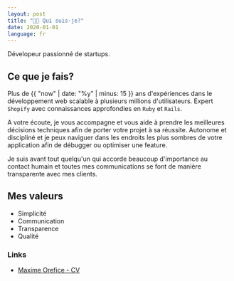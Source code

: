 ```yaml
---
layout: post
title: "👨‍💻 Qui suis-je?"
date: 2020-01-01
language: fr
---
```


Dévelopeur passionné de startups.

## Ce que je fais?

Plus de {{ "now" | date: "%y" | minus: 15 }} ans d'expériences dans le développement web scalable à plusieurs millions d'utilisateurs. Expert `Shopify` avec connaissances approfondies en `Ruby` et `Rails`.

A votre écoute, je vous accompagne et vous aide à prendre les meilleures décisions techniques afin de porter votre projet à sa réussite. Autonome et discipliné et je peux naviguer dans les endroits les plus sombres de votre application afin de débugger ou optimiser une feature.

Je suis avant tout quelqu'un qui accorde beaucoup d'importance au contact humain et toutes mes communications se font de manière transparente avec mes clients.

## Mes valeurs

- Simplicité
- Communication
- Transparence
- Qualité

### Links

- [Maxime Orefice - CV](/assets/images/posts/maxime-orefice.pdf)
